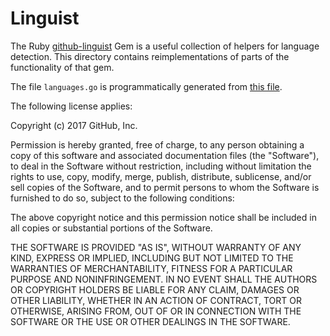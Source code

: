 # Linguist

The Ruby [github-linguist](https://github.com/github/linguist) Gem is a useful
collection of helpers for language detection. This directory contains
reimplementations of parts of the functionality of that gem.

The file `languages.go` is programmatically generated from
[this file](https://github.com/github/linguist/blob/master/lib/linguist/languages.yml).

The following license applies:

Copyright (c) 2017 GitHub, Inc.

Permission is hereby granted, free of charge, to any person
obtaining a copy of this software and associated documentation
files (the "Software"), to deal in the Software without
restriction, including without limitation the rights to use,
copy, modify, merge, publish, distribute, sublicense, and/or sell
copies of the Software, and to permit persons to whom the
Software is furnished to do so, subject to the following
conditions:

The above copyright notice and this permission notice shall be
included in all copies or substantial portions of the Software.

THE SOFTWARE IS PROVIDED "AS IS", WITHOUT WARRANTY OF ANY KIND,
EXPRESS OR IMPLIED, INCLUDING BUT NOT LIMITED TO THE WARRANTIES
OF MERCHANTABILITY, FITNESS FOR A PARTICULAR PURPOSE AND
NONINFRINGEMENT. IN NO EVENT SHALL THE AUTHORS OR COPYRIGHT
HOLDERS BE LIABLE FOR ANY CLAIM, DAMAGES OR OTHER LIABILITY,
WHETHER IN AN ACTION OF CONTRACT, TORT OR OTHERWISE, ARISING
FROM, OUT OF OR IN CONNECTION WITH THE SOFTWARE OR THE USE OR
OTHER DEALINGS IN THE SOFTWARE.
